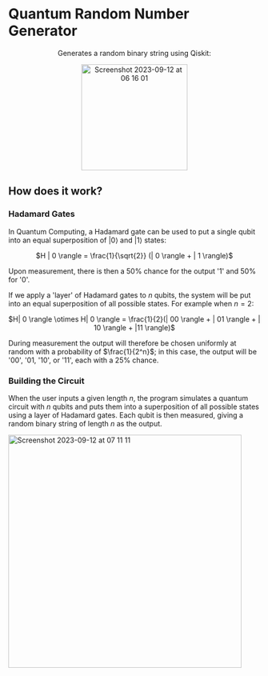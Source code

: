 # Quantum Random Number Generator
<p align="center">
    Generates a random binary string using Qiskit:
</p>

<p align="center">
  <img width="212" alt="Screenshot 2023-09-12 at 06 16 01" src="https://github.com/matt-jung/quantum-random-number-generator/assets/133035195/46e0d378-93c4-4916-bc05-195a1edee14d">
</p>

## How does it work?
### Hadamard Gates
In Quantum Computing, a Hadamard gate can be used to put a single qubit into an equal superposition of $| 0 \rangle$ and $| 1 \rangle$ states:

<p align='center'>
    $H | 0 \rangle = \frac{1}{\sqrt{2}} (| 0 \rangle + | 1 \rangle)$
</p>

Upon measurement, there is then a 50% chance for the output '1' and 50% for '0'.


If we apply a 'layer' of Hadamard gates to $n$ qubits, the system will be put into an equal superposition of all possible states. For example when $n=2$:
<p align='center'>
    $H| 0 \rangle \otimes H| 0 \rangle  = \frac{1}{2}(| 00 \rangle + | 01 \rangle + | 10 \rangle + |11 \rangle)$
</p>

During measurement the output will therefore be chosen uniformly at random with a probability of $\frac{1}{2^n}$; in this case, the output will be '00', '01, '10', or '11', each with a 25% chance.

### Building the Circuit
When the user inputs a given length $n$, the program simulates a quantum circuit with $n$ qubits and puts them into a superposition of all possible states using a layer of Hadamard gates. Each qubit is then measured, giving a random binary string of length $n$ as the output.



    
<img width="466" alt="Screenshot 2023-09-12 at 07 11 11" src="https://github.com/matt-jung/quantum-random-number-        generator/assets/133035195/e060d6fc-8f30-4f6f-b215-61c0b5da5a51">

